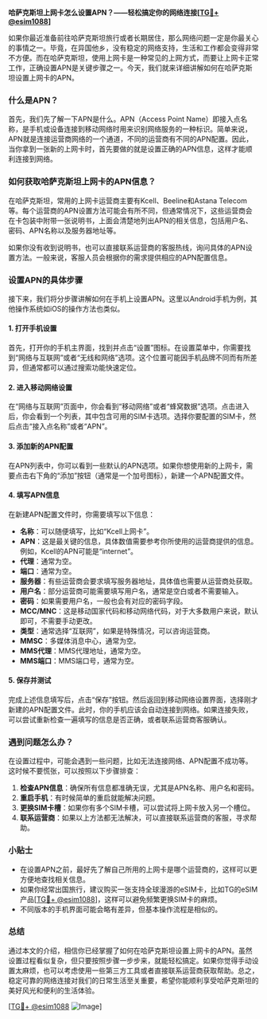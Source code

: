 **哈萨克斯坦上网卡怎么设置APN？——轻松搞定你的网络连接[[TG💪+ @esim1088](https://t.me/s/esim1088)]**

如果你最近准备前往哈萨克斯坦旅行或者长期居住，那么网络问题一定是你最关心的事情之一。毕竟，在异国他乡，没有稳定的网络支持，生活和工作都会变得非常不方便。而在哈萨克斯坦，使用上网卡是一种常见的上网方式，而要让上网卡正常工作，正确设置APN是关键步骤之一。今天，我们就来详细讲解如何在哈萨克斯坦设置上网卡的APN。

### 什么是APN？

首先，我们先了解一下APN是什么。APN（Access Point Name）即接入点名称，是手机或设备连接到移动网络时用来识别网络服务的一种标识。简单来说，APN就是连接运营商网络的一个通道，不同的运营商有不同的APN配置。因此，当你拿到一张新的上网卡时，首先要做的就是设置正确的APN信息，这样才能顺利连接到网络。

### 如何获取哈萨克斯坦上网卡的APN信息？

在哈萨克斯坦，常用的上网卡运营商主要有Kcell、Beeline和Astana Telecom等。每个运营商的APN设置方法可能会有所不同，但通常情况下，这些运营商会在卡包装中附带一张说明书，上面会清楚地列出APN的相关信息，包括用户名、密码、APN名称以及服务器地址等。

如果你没有收到说明书，也可以直接联系运营商的客服热线，询问具体的APN设置方法。一般来说，客服人员会根据你的需求提供相应的APN配置信息。

### 设置APN的具体步骤

接下来，我们将分步骤讲解如何在手机上设置APN。这里以Android手机为例，其他操作系统如iOS的操作方法也类似。

#### 1. 打开手机设置

首先，打开你的手机主界面，找到并点击“设置”图标。在设置菜单中，你需要找到“网络与互联网”或者“无线和网络”选项。这个位置可能因手机品牌不同而有所差异，但通常都可以通过搜索功能快速定位。

#### 2. 进入移动网络设置

在“网络与互联网”页面中，你会看到“移动网络”或者“蜂窝数据”选项。点击进入后，你会看到一个列表，其中包含可用的SIM卡选项。选择你要配置的SIM卡，然后点击“接入点名称”或者“APN”。

#### 3. 添加新的APN配置

在APN列表中，你可以看到一些默认的APN选项。如果你想使用新的上网卡，需要点击右下角的“添加”按钮（通常是一个加号图标），新建一个APN配置文件。

#### 4. 填写APN信息

在新建APN配置文件时，你需要填写以下信息：

- **名称**：可以随便填写，比如“Kcell上网卡”。
- **APN**：这是最关键的信息，具体数值需要参考你所使用的运营商提供的信息。例如，Kcell的APN可能是“internet”。
- **代理**：通常为空。
- **端口**：通常为空。
- **服务器**：有些运营商会要求填写服务器地址，具体值也需要从运营商处获取。
- **用户名**：部分运营商可能需要填写用户名，通常是空白或者不需要输入。
- **密码**：如果需要用户名，一般也会有对应的密码字段。
- **MCC/MNC**：这是移动国家代码和移动网络代码，对于大多数用户来说，默认即可，不需要手动更改。
- **类型**：通常选择“互联网”，如果是特殊情况，可以咨询运营商。
- **MMSC**：多媒体消息中心，通常为空。
- **MMS代理**：MMS代理地址，通常为空。
- **MMS端口**：MMS端口号，通常为空。

#### 5. 保存并测试

完成上述信息填写后，点击“保存”按钮。然后返回到移动网络设置界面，选择刚才新建的APN配置文件。此时，你的手机应该会自动连接到网络。如果连接失败，可以尝试重新检查一遍填写的信息是否正确，或者联系运营商客服确认。

### 遇到问题怎么办？

在设置过程中，可能会遇到一些问题，比如无法连接网络、APN配置不成功等。这时候不要慌张，可以按照以下步骤排查：

1. **检查APN信息**：确保所有信息都准确无误，尤其是APN名称、用户名和密码。
2. **重启手机**：有时候简单的重启就能解决问题。
3. **更换SIM卡槽**：如果你有多个SIM卡槽，可以尝试将上网卡放入另一个槽位。
4. **联系运营商**：如果以上方法都无法解决，可以直接联系运营商的客服，寻求帮助。

### 小贴士

- 在设置APN之前，最好先了解自己所用的上网卡是哪个运营商的，这样可以更方便地查找相关信息。
- 如果你经常出国旅行，建议购买一张支持全球漫游的eSIM卡，比如TG的eSIM产品[[TG💪+ @esim1088](https://t.me/s/esim1088)]，这样可以避免频繁更换SIM卡的麻烦。
- 不同版本的手机界面可能会略有差异，但基本操作流程是相似的。

### 总结

通过本文的介绍，相信你已经掌握了如何在哈萨克斯坦设置上网卡的APN。虽然设置过程看似复杂，但只要按照步骤一步步来，就能轻松搞定。如果你觉得手动设置太麻烦，也可以考虑使用一些第三方工具或者直接联系运营商获取帮助。总之，稳定可靠的网络连接对我们的日常生活至关重要，希望你能顺利享受哈萨克斯坦的美好风光和便利的生活体验。

[[TG💪+ @esim1088](https://t.me/s/esim1088) ![Image](https://i.postimg.cc/4NQfJmqS/Snipaste-2025-05-13-00-14-12.png)]